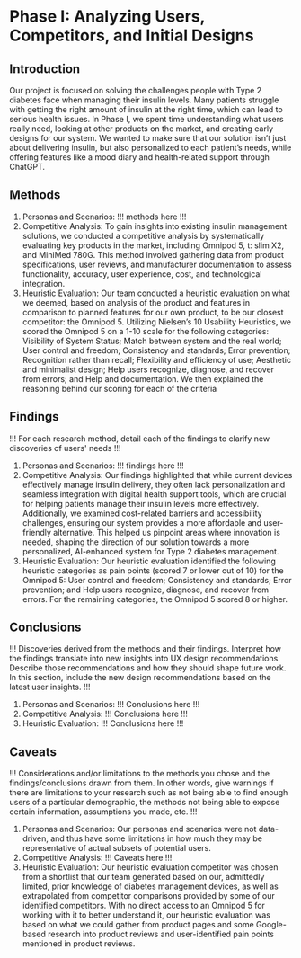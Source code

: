 # Phase I: Analyzing Users, Competitors, and Initial Designs

## Introduction

Our project is focused on solving the challenges people with Type 2 diabetes face when managing their insulin levels. Many patients struggle with getting the right amount of insulin at the right time, which can lead to serious health issues. In Phase I, we spent time understanding what users really need, looking at other products on the market, and creating early designs for our system. We wanted to make sure that our solution isn’t just about delivering insulin, but also personalized to each patient’s needs, while offering features like a mood diary and health-related support through ChatGPT.

## Methods

1. Personas and Scenarios:
   !!! methods here !!!
2. Competitive Analysis:
   To gain insights into existing insulin management solutions, we conducted a competitive analysis by systematically evaluating key products in the market, including Omnipod 5, t: slim X2, and MiniMed 780G. This method involved gathering data from product specifications, user reviews, and manufacturer documentation to assess functionality, accuracy, user experience, cost, and technological integration.
3. Heuristic Evaluation:
   Our team conducted a heuristic evaluation on what we deemed, based on analysis of the product and features in comparison to planned features for our own product, to be our closest competitor: the Omnipod 5. Utilizing Nielsen’s 10 Usability Heuristics, we scored the Omnipod 5 on a 1-10 scale for the following categories: Visibility of System Status; Match between system and the real world; User control and freedom; Consistency and standards; Error prevention; Recognition rather than recall; Flexibility and efficiency of use; Aesthetic and minimalist design; Help users recognize, diagnose, and recover from errors; and Help and documentation. We then explained the reasoning behind our scoring for each of the criteria
  
## Findings

!!! For each research method, detail each of the findings to clarify new discoveries of users' needs !!!

1. Personas and Scenarios:
   !!! findings here !!!
2. Competitive Analysis:
    Our findings highlighted that while current devices effectively manage insulin delivery, they often lack personalization and seamless integration with digital health support tools, which are crucial for helping patients manage their insulin levels more effectively. Additionally, we examined cost-related barriers and accessibility challenges, ensuring our system provides a more affordable and user-friendly alternative. This helped us pinpoint areas where innovation is needed, shaping the direction of our solution towards a more personalized, AI-enhanced system for Type 2 diabetes management.
3. Heuristic Evaluation:
   Our heuristic evaluation identified the following heuristic categories as pain points (scored 7 or lower out of 10) for the Omnipod 5: User control and freedom; Consistency and standards; Error prevention; and Help users recognize, diagnose, and recover from errors. For the remaining categories, the Omnipod 5 scored 8 or higher.

## Conclusions

!!! Discoveries derived from the methods and their findings. Interpret how the findings translate into new insights into UX design recommendations. Describe those recommendations and how they should shape future work. In this section, include the new design recommendations based on the latest user insights. !!!

1. Personas and Scenarios:
   !!! Conclusions here !!!
2. Competitive Analysis:
   !!! Conclusions here !!!
3. Heuristic Evaluation:
   !!! Conclusions here !!!

## Caveats

!!! Considerations and/or limitations to the methods you chose and the findings/conclusions drawn from them. In other words, give warnings if there are limitations to your research such as not being able to find enough users of a particular demographic, the methods not being able to expose certain information, assumptions you made, etc. !!!

1. Personas and Scenarios:
   Our personas and scenarios were not data-driven, and thus have some limitations in how much  they may be representative of actual subsets of potential users. 
2. Competitive Analysis:
   !!! Caveats here !!!
3. Heuristic Evaluation:
   Our heuristic evaluation competitor was chosen from a shortlist that our team generated based on our, admittedly limited, prior knowledge of diabetes management devices, as well as extrapolated from competitor comparisons provided by some of our identified competitors. With no direct access to an Omnipod 5 for working with it to better understand it, our heuristic evaluation was based on what we could gather from product pages and some Google-based research into product reviews and user-identified pain points mentioned in product reviews.
